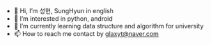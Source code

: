 - 👋 Hi, I’m 성현, SungHyun in english
- 👀 I’m interested in python, android
- 🌱 I’m currently learning data structure and algorithm for university
- 📫 How to reach me contact by glaxyt@naver.com

<!---
glaxyt/glaxyt is a ✨ special ✨ repository because its `README.md` (this file) appears on your GitHub profile.
You can click the Preview link to take a look at your changes.
--->
